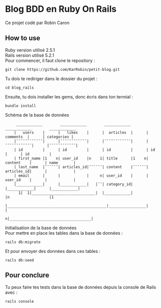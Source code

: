 # Blog BDD en Ruby On Rails
Ce projet codé par Robin Caron

## How to use
Ruby version utilisé 2.5.1 <br/>
Rails version utilisé 5.2.1 <br/>
Pour commencer, il faut clone le repository :

`git clone https://github.com/KarRobin/petit-blog.git`<br/>

Tu dois te rediriger dans le dossier du projet :

`cd blog_rails`<br/>

Ensuite, tu dois installer les gems, donc écris dans ton termial :

`bundle install`<br/>

Schéma de la base de données
```
     ____________        ____________        ____________        ____________        ____________ 
    |   users    |      |   likes    |      |  articles  |      |  comments  |      | categories | 
    |¯¯¯¯¯¯¯¯¯¯¯¯|      |¯¯¯¯¯¯¯¯¯¯¯¯|      |¯¯¯¯¯¯¯¯¯¯¯¯|      |¯¯¯¯¯¯¯¯¯¯¯¯|      |¯¯¯¯¯¯¯¯¯¯¯¯|
    | id         |      | id         |      | id         |      | id         |      | id         |
    | first_name |1    n| user_id    |n    1| title      |1    n| content    |      | name       |
    | last_name  |¯¯¯¯¯¯| articles_id|¯¯¯¯¯¯| content    |¯¯¯¯¯¯| articles_id|      |            |
    | email      |      |            |     n| user_id    |      | user_id    |      |            |
    |____________|      |____________|   |¯¯| category_id|      |____________|      |____________|
      1|  1|_____________________________|  |____________|             |n                  |1
       |_____________________________________________|_________________|                   |
                                                    n|_____________________________________|

```
Initialisation de la base de données <br/>
Pour mettre en place les tables dans la base de données :

`rails db:migrate`<br/>

Et pour envoyer des données dans ces tables :

`rails db:seed`<br/>

## Pour conclure
Tu peux faire tes tests dans la base de données depuis la console de Rails avec :

`rails console`
